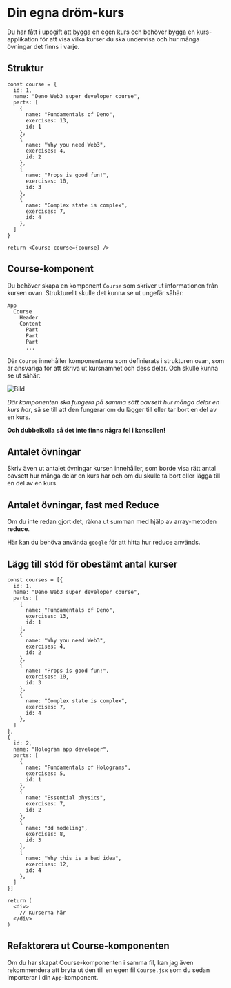 # Din egna dröm-kurs

Du har fått i uppgift att bygga en egen kurs och behöver bygga en kurs-applikation för att visa vilka kurser du ska undervisa och hur många övningar det finns i varje.

## Struktur

```
const course = {
  id: 1,
  name: "Deno Web3 super developer course",
  parts: [
    {
      name: "Fundamentals of Deno",
      exercises: 13,
      id: 1
    },
    {
      name: "Why you need Web3",
      exercises: 4,
      id: 2
    },
    {
      name: "Props is good fun!",
      exercises: 10,
      id: 3
    },
    {
      name: "Complex state is complex",
      exercises: 7,
      id: 4
    },
  ]
}

return <Course course={course} />
```

## Course-komponent

Du behöver skapa en komponent `Course` som skriver ut informationen från kursen ovan. Strukturellt skulle det kunna se ut ungefär såhär:

```
App
  Course
    Header
    Content
      Part
      Part
      Part
      ...
```

Där `Course` innehåller komponenterna som definierats i strukturen ovan, som är ansvariga för att skriva ut kursnamnet och dess delar. Och skulle kunna se ut såhär:

![Bild](https://github.com/cme-osuka/webbmobilapplikation/blob/main/exercises/react-recap/images/dreamcourses.png?raw=true)

*Där komponenten ska fungera på samma sätt oavsett hur många delar en kurs har*, så se till att den fungerar om du lägger till eller tar bort en del av en kurs.

**Och dubbelkolla så det inte finns några fel i konsollen!**

## Antalet övningar

Skriv även ut antalet övningar kursen innehåller, som borde visa rätt antal oavsett hur många delar en kurs har och om du skulle ta bort eller lägga till en del av en kurs.

## Antalet övningar, fast med Reduce

Om du inte redan gjort det, räkna ut summan med hjälp av array-metoden **reduce**.

Här kan du behöva använda `google` för att hitta hur reduce används.

## Lägg till stöd för obestämt antal kurser


```
const courses = [{
  id: 1,
  name: "Deno Web3 super developer course",
  parts: [
    {
      name: "Fundamentals of Deno",
      exercises: 13,
      id: 1
    },
    {
      name: "Why you need Web3",
      exercises: 4,
      id: 2
    },
    {
      name: "Props is good fun!",
      exercises: 10,
      id: 3
    },
    {
      name: "Complex state is complex",
      exercises: 7,
      id: 4
    },
  ]
},
{
  id: 2,
  name: "Hologram app developer",
  parts: [
    {
      name: "Fundamentals of Holograms",
      exercises: 5,
      id: 1
    },
    {
      name: "Essential physics",
      exercises: 7,
      id: 2
    },
    {
      name: "3d modeling",
      exercises: 8,
      id: 3
    },
    {
      name: "Why this is a bad idea",
      exercises: 12,
      id: 4
    },
  ]
}]

return (
  <div>
    // Kurserna här
  </div>
)
```

## Refaktorera ut Course-komponenten

Om du har skapat Course-komponenten i samma fil, kan jag även rekommendera att bryta ut den till en egen fil `Course.jsx` som du sedan importerar i din `App`-komponent.